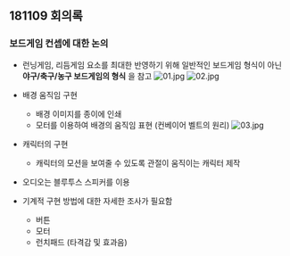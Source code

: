 ## 181109 회의록

### 보드게임 컨셉에 대한 논의
- 런닝게임, 리듬게임 요소를 최대한 반영하기 위해 일반적인 보드게임 형식이 아닌 **야구/축구/농구 보드게임의 형식** 을 참고
  ![01.jpg](https://github.com/moomin-04/YOLO-2018920056/blob/181109%ED%9A%8C%EC%9D%98%EB%A1%9D/2018920031%20%EC%9C%A0%EC%8A%B9%EB%A6%AC/181109%20%ED%9A%8C%EC%9D%98%EB%A1%9D/img/01_%EC%95%BC%EA%B5%AC%EA%B2%8C%EC%9E%84.jpg?raw=true)
  ![02.jpg](https://github.com/moomin-04/YOLO-2018920056/blob/181109%ED%9A%8C%EC%9D%98%EB%A1%9D/2018920031%20%EC%9C%A0%EC%8A%B9%EB%A6%AC/181109%20%ED%9A%8C%EC%9D%98%EB%A1%9D/img/02_%EB%86%8D%EA%B5%AC%EA%B2%8C%EC%9E%84.jpg?raw=true)

- 배경 움직임 구현
  + 배경 이미지를 종이에 인쇄
  + 모터를 이용하여 배경의 움직임 표현 (컨베이어 벨트의 원리)
  ![03.jpg](https://github.com/moomin-04/YOLO-2018920056/blob/181109%ED%9A%8C%EC%9D%98%EB%A1%9D/2018920031%20%EC%9C%A0%EC%8A%B9%EB%A6%AC/181109%20%ED%9A%8C%EC%9D%98%EB%A1%9D/img/03_%EC%BB%A8%EB%B2%A0%EC%9D%B4%EC%96%B4%EB%B2%A8%ED%8A%B8.jpg?raw=true)

- 캐릭터의 구현
  + 캐릭터의 모션을 보여줄 수 있도록 관절이 움직이는 캐릭터 제작

- 오디오는 블루투스 스피커를 이용

- 기계적 구현 방법에 대한 자세한 조사가 필요함
  + 버튼
  + 모터
  + 런치패드 (타격감 및 효과음)
<br><br>
